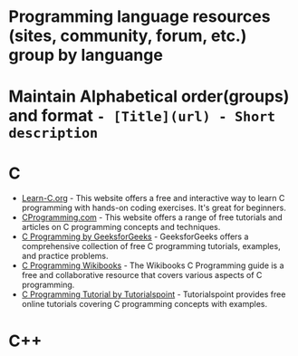# Programming language resources (sites, community, forum, etc.) group by languange
# Maintain Alphabetical order(groups) and format `- [Title](url) - Short description`


# C
- [Learn-C.org](https://www.learn-c.org/) - This website offers a free and interactive way to learn C programming with hands-on coding exercises. It's great for beginners.
- [CProgramming.com](https://www.cprogramming.com/) - This website offers a range of free tutorials and articles on C programming concepts and techniques.
- [C Programming by GeeksforGeeks](https://www.geeksforgeeks.org/c-programming-language/) - GeeksforGeeks offers a comprehensive collection of free C programming tutorials, examples, and practice problems.
- [C Programming Wikibooks](https://en.wikibooks.org/wiki/C_Programming) - The Wikibooks C Programming guide is a free and collaborative resource that covers various aspects of C programming.
- [C Programming Tutorial by Tutorialspoint](https://www.tutorialspoint.com/cprogramming/index.htm) - Tutorialspoint provides free online tutorials covering C programming concepts with examples.


# C++
